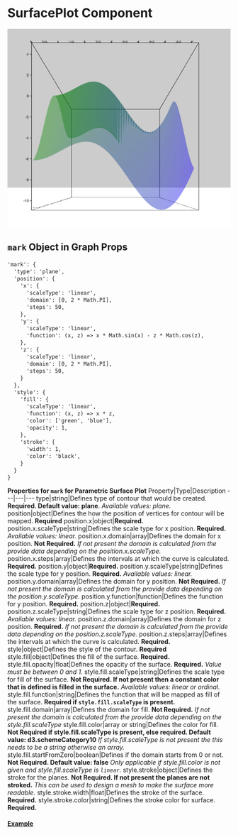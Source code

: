 # SurfacePlot Component

![SurfacePlot](../imgs/SurfacePlot.png)

## `mark` Object in Graph Props
```
'mark': {
  'type': 'plane',
  'position': {
    'x': {
      'scaleType': 'linear',
      'domain': [0, 2 * Math.PI],
      'steps': 50,
    },
    'y': {
      'scaleType': 'linear',
      'function': (x, z) => x * Math.sin(x) - z * Math.cos(z),
    },
    'z': {
      'scaleType': 'linear',
      'domain': [0, 2 * Math.PI],
      'steps': 50,
    }
  },
  'style': {
    'fill': {
      'scaleType': 'linear',
      'function': (x, z) => x * z,
      'color': ['green', 'blue'],
      'opacity': 1,
    },
    'stroke': {
      'width': 1,
      'color': 'black',
    }
  }
}
```

__Properties for `mark` for Parametric Surface Plot__
Property|Type|Description
---|---|---
type|string|Defines type of contour that would be created. __Required. Default value: plane__. _Available values: plane._
position|object|Defines the how the position of vertices for contour will be mapped. __Required__
position.x|object|__Required.__
position.x.scaleType|string|Defines the scale type for x position. __Required.__ _Available values: linear._
position.x.domain|array|Defines the domain for x position. __Not Required.__ _If not present the domain is calculated from the provide data depending on the position.x.scaleType._
position.x.steps|array|Defines the intervals at which the curve is calculated. __Required.__
position.y|object|__Required.__
position.y.scaleType|string|Defines the scale type for y position. __Required.__ _Available values: linear._
position.y.domain|array|Defines the domain for y position. __Not Required.__ _If not present the domain is calculated from the provide data depending on the position.y.scaleType._
position.y.function|function|Defines the function for y position. __Required.__
position.z|object|__Required.__
position.z.scaleType|string|Defines the scale type for z position. __Required.__ _Available values: linear._
position.z.domain|array|Defines the domain for z position. __Required.__ _If not present the domain is calculated from the provide data depending on the position.z.scaleType._
position.z.steps|array|Defines the intervals at which the curve is calculated. __Required.__
style|object|Defines the style of the contour. __Required__
style.fill|object|Defines the fill of the surface. __Required.__
style.fill.opacity|float|Defines the opacity of the surface. __Required.__ _Value must be between 0 and 1._
style.fill.scaleType|string|Defines the scale type for fill of the surface. __Not Required. If not present then a constant color that is defined is filled in the surface.__ _Available values: linear or ordinal._
style.fill.function|string|Defines the function that will be mapped as fill of the surface. __Required if `style.fill.scaleType` is present.__
style.fill.domain|array|Defines the domain for fill. __Not Required.__ _If not present the domain is calculated from the provide data depending on the style.fill.scaleType_
style.fill.color|array or string|Defines the color for fill. __Not Required if style.fill.scaleType is present, else required. Default value: d3.schemeCategory10__ _If style.fill.scaleType is not present the this needs to be a string otherwise an array._
style.fill.startFromZero|boolean|Defines if the domain starts from 0 or not. __Not Required. Default value: false__ _Only applicable if style.fill.color is not given and style.fill.scaleType is `linear`._
style.stroke|object|Defines the stroke for the planes. __Not Required. If not present the planes are not stroked.__ _This can be used to design a mesh to make the surface more readable._
style.stroke.width|float|Defines the stroke of the surface.  __Required.__
style.stroke.color|string|Defines the stroke color for  surface. __Required.__

#### [Example](../examples/SurfacePlot.js)
